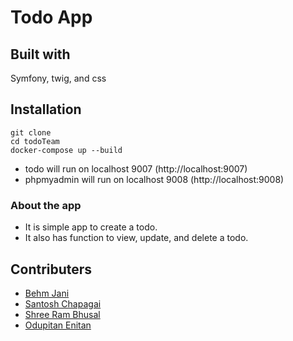 # Todo App

## Built with
Symfony, twig, and css



## Installation

```shell
git clone 
cd todoTeam
docker-compose up --build
```

- todo will run on localhost 9007 (http://localhost:9007)
- phpmyadmin will run on localhost 9008 (http://localhost:9008)

### About the app
- It is simple app to create a todo.
- It also has function to view, update, and delete a todo.

## Contributers
- [Behm Jani](https://github.com/janibehm)
- [Santosh Chapagai](https://github.com/SantoshChapagai)
- [Shree Ram Bhusal](https://github.com/shree0007)
- [Odupitan Enitan](https://github.com/3n1tan)
